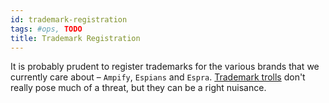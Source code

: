 ```yaml
---
id: trademark-registration
tags: #ops, TODO
title: Trademark Registration
---
```


It is probably prudent to register trademarks for the various brands that we currently care about – `Ampify`, `Espians` and `Espra`. [Trademark trolls](http://en.wikipedia.org/wiki/Trademark_troll) don't really pose much of a threat, but they can be a right nuisance.